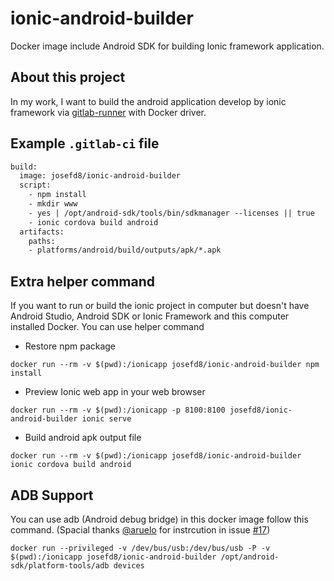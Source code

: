 # ionic-android-builder
Docker image include Android SDK for building Ionic framework application.

## About this project
In my work, I want to build the android application develop by ionic framework via [gitlab-runner](https://gitlab.com/gitlab-org/gitlab-runner) with Docker driver.

## Example `.gitlab-ci` file
```Dockerfile
build:
  image: josefd8/ionic-android-builder
  script:
    - npm install
    - mkdir www
    - yes | /opt/android-sdk/tools/bin/sdkmanager --licenses || true
    - ionic cordova build android
  artifacts:
    paths:
    - platforms/android/build/outputs/apk/*.apk
```
## Extra helper command
If you want to run or build the ionic project in computer but doesn't have Android Studio, Android SDK or Ionic Framework and this computer installed Docker. You can use helper command  

- Restore npm package
```
docker run --rm -v $(pwd):/ionicapp josefd8/ionic-android-builder npm install
```
- Preview Ionic web app in your web browser
```
docker run --rm -v $(pwd):/ionicapp -p 8100:8100 josefd8/ionic-android-builder ionic serve
```
- Build android apk output file
```
docker run --rm -v $(pwd):/ionicapp josefd8/ionic-android-builder ionic cordova build android
```

## ADB Support
You can use adb (Android debug bridge) in this docker image follow this command. (Spacial thanks [@aruelo](https://github.com/aruelo) for instrcution in issue [#17](https://github.com/Kusumoto/docker-ionic-android-sdk/issues/17))
```
docker run --privileged -v /dev/bus/usb:/dev/bus/usb -P -v $(pwd):/ionicapp josefd8/ionic-android-builder /opt/android-sdk/platform-tools/adb devices
```
